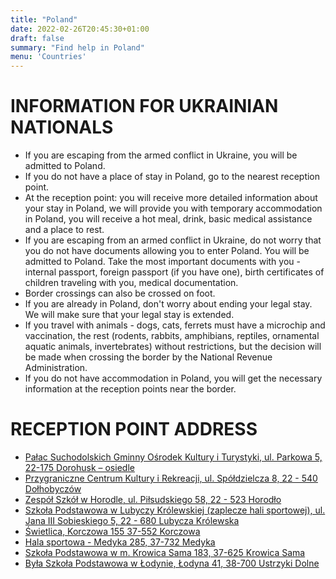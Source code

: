 ```yaml
---
title: "Poland"
date: 2022-02-26T20:45:30+01:00
draft: false
summary: "Find help in Poland"
menu: 'Countries'
---
```


# INFORMATION FOR UKRAINIAN NATIONALS

* If you are escaping from the armed conflict in Ukraine, you will be admitted to Poland.
* If you do not have a place of stay in Poland, go to the nearest reception point.
* At the reception point: you will receive more detailed information about your stay in Poland, we will provide you with temporary accommodation in Poland, you will receive a hot meal, drink, basic medical assistance and a place to rest.
* If you are escaping from an armed conflict in Ukraine, do not worry that you do not have documents allowing you to enter Poland. You will be admitted to Poland. Take the most important documents with you - internal passport, foreign passport (if you have one), birth certificates of children traveling with you, medical documentation.
* Border crossings can also be crossed on foot.
* If you are already in Poland, don't worry about ending your legal stay. We will make sure that your legal stay is extended.
* If you travel with animals - dogs, cats, ferrets must have a microchip and vaccination, the rest (rodents, rabbits, amphibians, reptiles, ornamental aquatic animals, invertebrates) without restrictions, but the decision will be made when crossing the border by the National Revenue Administration.
* If you do not have accommodation in Poland, you will get the necessary information at the reception points near the border.


# RECEPTION POINT ADDRESS
* [Pałac Suchodolskich Gminny Ośrodek Kultury i Turystyki, ul. Parkowa 5, 22-175 Dorohusk – osiedle](https://www.google.pl/maps/place/Gminny+O%C5%9Brodek+Kultury+i+Turystyki/@51.1653246,23.8026394,17z/data=!3m1!4b1!4m5!3m4!1s0x4723890b09b9cd4d:0x5747c0a6dfbbb992!8m2!3d51.1653213!4d23.8048281)
 ​
* [Przygraniczne Centrum Kultury i Rekreacji, ul. Spółdzielcza 8, 22 - 540 Dołhobyczów](https://www.google.pl/maps/place/Sp%C3%B3%C5%82dzielcza+8,+22-540+Do%C5%82hobycz%C3%B3w/@50.5879307,24.0283211,17z/data=!3m1!4b1!4m5!3m4!1s0x4724ebc1d634e40b:0xd5f90534ea38bc2!8m2!3d50.5879273!4d24.0305098)
 ​
* [Zespół Szkół w Horodle, ul. Piłsudskiego 58, 22 - 523 Horodło](https://www.google.pl/maps/place/Pi%C5%82sudskiego+58,+22-523+Horod%C5%82o/@50.8926628,24.0368682,17z/data=!3m1!4b1!4m5!3m4!1s0x472462183af3e259:0xd69367888104506d!8m2!3d50.8926594!4d24.0390569)
 ​
* [Szkoła Podstawowa w Lubyczy Królewskiej (zaplecze hali sportowej), ul. Jana III Sobieskiego 5, 22 - 680 Lubycza Królewska](https://www.google.pl/maps/place/Jana+III+Sobieskiego+5,+22-680+Lubycza+Kr%C3%B3lewska/@50.3394224,23.5188553,17z/data=!3m1!4b1!4m5!3m4!1s0x4724b3bd755b9765:0x26f2a4990b2faa5e!8m2!3d50.339419!4d23.521044)
 ​
* [Świetlica, Korczowa 155 37-552 Korczowa](https://www.google.pl/maps/place/Korczowa+155,+37-552+Korczowa/@49.9561414,23.0772052,17z/data=!3m1!4b1!4m5!3m4!1s0x473b661c37c1543d:0x53c763b3848f116f!8m2!3d49.956138!4d23.0793939)
 ​
* [Hala sportowa - Medyka 285, 37-732 Medyka](https://www.google.pl/maps/place/Medyka+285,+37-732+Medyka/@49.8051923,22.929263,17z/data=!3m1!4b1!4m5!3m4!1s0x473b7a1b8d10b8ef:0xfefb13192f90c961!8m2!3d49.8051889!4d22.9314517)
 ​
* [Szkoła Podstawowa w m. Krowica Sama 183, 37-625 Krowica Sama](https://www.google.pl/maps/place/Krowica+Sama+183,+37-625+Krowica+Sama/@50.1010344,23.2304753,17z/data=!3m1!4b1!4m5!3m4!1s0x473b44b9036f5299:0x4dbc0df5ae661a69!8m2!3d50.101031!4d23.232664)
 ​
* [Była Szkoła Podstawowa w Łodynie,  Łodyna 41, 38-700 Ustrzyki Dolne](https://www.google.pl/maps/place/%C5%81odyna+41,+38-700+%C5%81odyna/@49.4601555,22.5926813,17z/data=!3m1!4b1!4m5!3m4!1s0x473b8d201b3780cd:0xa2cdd669984b3272!8m2!3d49.460152!4d22.59487)
